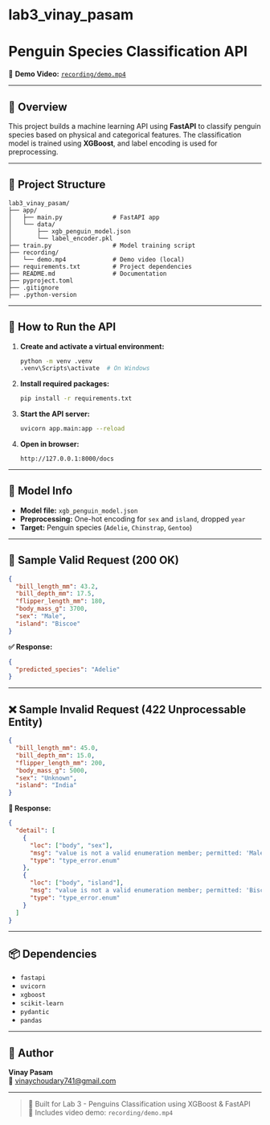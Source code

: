 # lab3_vinay_pasam
# Penguin Species Classification API

🎥 **Demo Video:** [`recording/demo.mp4`](recording/demo.mp4)

---

## 📌 Overview

This project builds a machine learning API using **FastAPI** to classify penguin species based on physical and categorical features. The classification model is trained using **XGBoost**, and label encoding is used for preprocessing.

---

## 📁 Project Structure

```
lab3_vinay_pasam/
├── app/
│   ├── main.py              # FastAPI app
│   └── data/
│       ├── xgb_penguin_model.json
│       └── label_encoder.pkl
├── train.py                 # Model training script
├── recording/
│   └── demo.mp4             # Demo video (local)
├── requirements.txt         # Project dependencies
├── README.md                # Documentation
├── pyproject.toml
├── .gitignore
├── .python-version

```

---

## 🚀 How to Run the API

1. **Create and activate a virtual environment:**
   ```bash
   python -m venv .venv
   .venv\Scripts\activate  # On Windows
   ```

2. **Install required packages:**
   ```bash
   pip install -r requirements.txt
   ```

3. **Start the API server:**
   ```bash
   uvicorn app.main:app --reload
   ```

4. **Open in browser:**
   ```
   http://127.0.0.1:8000/docs
   ```

---

## 🧠 Model Info

- **Model file:** `xgb_penguin_model.json`
- **Preprocessing:** One-hot encoding for `sex` and `island`, dropped `year`
- **Target:** Penguin species (`Adelie`, `Chinstrap`, `Gentoo`)

---

## 📨 Sample Valid Request (200 OK)

```json
{
  "bill_length_mm": 43.2,
  "bill_depth_mm": 17.5,
  "flipper_length_mm": 180,
  "body_mass_g": 3700,
  "sex": "Male",
  "island": "Biscoe"
}
```

**✅ Response:**
```json
{
  "predicted_species": "Adelie"
}
```

---

## ❌ Sample Invalid Request (422 Unprocessable Entity)

```json
{
  "bill_length_mm": 45.0,
  "bill_depth_mm": 15.0,
  "flipper_length_mm": 200,
  "body_mass_g": 5000,
  "sex": "Unknown",
  "island": "India"
}
```

**🚫 Response:**
```json
{
  "detail": [
    {
      "loc": ["body", "sex"],
      "msg": "value is not a valid enumeration member; permitted: 'Male', 'Female'",
      "type": "type_error.enum"
    },
    {
      "loc": ["body", "island"],
      "msg": "value is not a valid enumeration member; permitted: 'Biscoe', 'Dream', 'Torgersen'",
      "type": "type_error.enum"
    }
  ]
}
```

---

## 📦 Dependencies

- `fastapi`
- `uvicorn`
- `xgboost`
- `scikit-learn`
- `pydantic`
- `pandas`

---

## 👤 Author

**Vinay Pasam**  
📧 vinaychoudary741@gmail.com

---

> 🧪 Built for Lab 3 - Penguins Classification using XGBoost & FastAPI  
> 📂 Includes video demo: `recording/demo.mp4`
